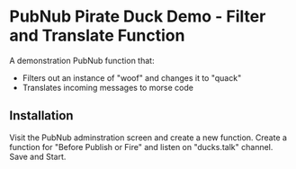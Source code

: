 PubNub Pirate Duck Demo - Filter and Translate Function
============

A demonstration PubNub function that:
* Filters out an instance of "woof" and changes it to "quack"
* Translates incoming messages to morse code

## Installation
Visit the PubNub adminstration screen and create a new function. Create a function for "Before Publish or Fire" and listen on "ducks.talk" channel. Save and Start.